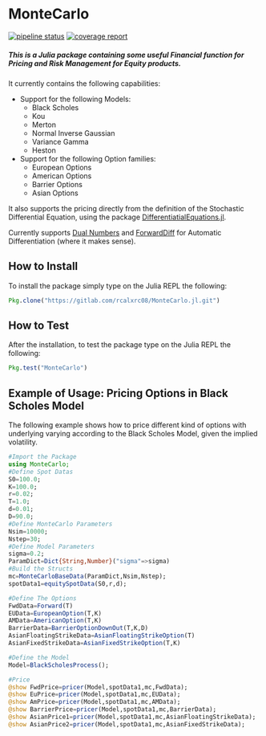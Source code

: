 # MonteCarlo
[![pipeline status](https://gitlab.com/rcalxrc08/MonteCarlo.jl/badges/master/pipeline.svg)](https://gitlab.com/rcalxrc08/MonteCarlo.jl/commits/master)
[![coverage report](https://gitlab.com/rcalxrc08/MonteCarlo.jl/badges/master/coverage.svg)](https://gitlab.com/rcalxrc08/MonteCarlo.jl/commits/master)
##### This is a Julia package containing some useful Financial function for Pricing and Risk Management for Equity products.

It currently contains the following capabilities:

- Support for the following Models:
    - Black Scholes
    - Kou
    - Merton
    - Normal Inverse Gaussian
    - Variance Gamma
    - Heston
- Support for the following Option families:
    - European Options 
    - American Options
    - Barrier Options
    - Asian Options

It also supports the pricing directly from the definition of the Stochastic Differential Equation, using the package [DifferentiatialEquations.jl](https://github.com/JuliaDiff/DualNumbers.jl).

Currently supports [Dual Numbers](https://github.com/JuliaDiff/DualNumbers.jl) and [ForwardDiff](https://github.com/JuliaDiff/ForwardDiff.jl)
for Automatic Differentiation (where it makes sense).

## How to Install
To install the package simply type on the Julia REPL the following:
```julia
Pkg.clone("https://gitlab.com/rcalxrc08/MonteCarlo.jl.git")
```
## How to Test
After the installation, to test the package type on the Julia REPL the following:
```julia
Pkg.test("MonteCarlo")
```
## Example of Usage: Pricing Options in Black Scholes Model
The following example shows how to price different kind of options with underlying varying according to the Black Scholes Model, given the implied volatility.
```julia
#Import the Package
using MonteCarlo;
#Define Spot Datas
S0=100.0;
K=100.0;
r=0.02;
T=1.0;
d=0.01;
D=90.0;
#Define MonteCarlo Parameters
Nsim=10000;
Nstep=30;
#Define Model Parameters
sigma=0.2;
ParamDict=Dict{String,Number}("sigma"=>sigma)
#Build the Structs
mc=MonteCarloBaseData(ParamDict,Nsim,Nstep);
spotData1=equitySpotData(S0,r,d);

#Define The Options
FwdData=Forward(T)
EUData=EuropeanOption(T,K)
AMData=AmericanOption(T,K)
BarrierData=BarrierOptionDownOut(T,K,D)
AsianFloatingStrikeData=AsianFloatingStrikeOption(T)
AsianFixedStrikeData=AsianFixedStrikeOption(T,K)

#Define the Model
Model=BlackScholesProcess();

#Price
@show FwdPrice=pricer(Model,spotData1,mc,FwdData);						
@show EuPrice=pricer(Model,spotData1,mc,EUData);
@show AmPrice=pricer(Model,spotData1,mc,AMData);
@show BarrierPrice=pricer(Model,spotData1,mc,BarrierData);
@show AsianPrice1=pricer(Model,spotData1,mc,AsianFloatingStrikeData);
@show AsianPrice2=pricer(Model,spotData1,mc,AsianFixedStrikeData);
```
